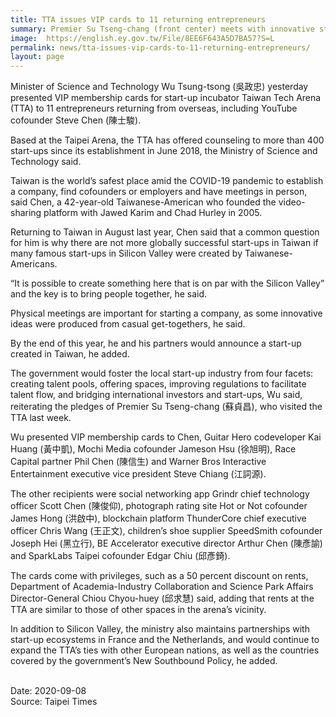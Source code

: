 ```yaml
---
title: TTA issues VIP cards to 11 returning entrepreneurs
summary: Premier Su Tseng-chang (front center) meets with innovative startup teams at the Taiwan Tech Arena in Taipei City.
image:  https://english.ey.gov.tw/File/8EE6F643A5D7BA57?S=L
permalink: news/tta-issues-vip-cards-to-11-returning-entrepreneurs/
layout: page
---
```

Minister of Science and Technology Wu Tsung-tsong (吳政忠) yesterday presented VIP membership cards for start-up incubator Taiwan Tech Arena (TTA) to 11 entrepreneurs returning from overseas, including YouTube cofounder Steve Chen (陳士駿).

Based at the Taipei Arena, the TTA has offered counseling to more than 400 start-ups since its establishment in June 2018, the Ministry of Science and Technology said.

Taiwan is the world’s safest place amid the COVID-19 pandemic to establish a company, find cofounders or employers and have meetings in person, said Chen, a 42-year-old Taiwanese-American who founded the video-sharing platform with Jawed Karim and Chad Hurley in 2005.

Returning to Taiwan in August last year, Chen said that a common question for him is why there are not more globally successful start-ups in Taiwan if many famous start-ups in Silicon Valley were created by Taiwanese-Americans.

“It is possible to create something here that is on par with the Silicon Valley” and the key is to bring people together, he said.

Physical meetings are important for starting a company, as some innovative ideas were produced from casual get-togethers, he said.

By the end of this year, he and his partners would announce a start-up created in Taiwan, he added.

The government would foster the local start-up industry from four facets: creating talent pools, offering spaces, improving regulations to facilitate talent flow, and bridging international investors and start-ups, Wu said, reiterating the pledges of Premier Su Tseng-chang (蘇貞昌), who visited the TTA last week.

Wu presented VIP membership cards to Chen, Guitar Hero codeveloper Kai Huang (黃中凱), Mochi Media cofounder Jameson Hsu (徐旭明), Race Capital partner Phil Chen (陳信生) and Warner Bros Interactive Entertainment executive vice president Steve Chiang (江詞源).

The other recipients were social networking app Grindr chief technology officer Scott Chen (陳俊仰), photograph rating site Hot or Not cofounder James Hong (洪啟中), blockchain platform ThunderCore chief executive officer Chris Wang (王正文), children’s shoe supplier SpeedSmith cofounder Joseph Hei (黑立行), BE Accelerator executive director Arthur Chen (陳彥諭) and SparkLabs Taipei cofounder Edgar Chiu (邱彥錡).

The cards come with privileges, such as a 50 percent discount on rents, Department of Academia-Industry Collaboration and Science Park Affairs Director-General Chiou Chyou-huey (邱求慧) said, adding that rents at the TTA are similar to those of other spaces in the arena’s vicinity.

In addition to Silicon Valley, the ministry also maintains partnerships with start-up ecosystems in France and the Netherlands, and would continue to expand the TTA’s ties with other European nations, as well as the countries covered by the government’s New Southbound Policy, he added.

<br/>
Date: 2020-09-08
<br/>
Source: Taipei Times
